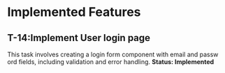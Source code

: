 # Implemented Features
## T-14:Implement User login page
This task involves creating a login form component with email and passw
ord fields, including validation and error handling.
**Status: Implemented**

